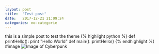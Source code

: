 ```yaml
---
layout: post
title:  "Test post"
date:   2017-12-21 21:09:24
categories: no-categorie
---
```

this is a simple post to test the theme
{% highlight python %}
def printHello():
    print "Hello World"
def main():
    printHello()
{% endhighlight %}
#image
![Image of Cyberpunk](/issets/images/post1.jpeg)
